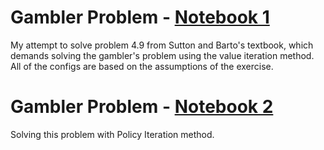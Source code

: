 # Gambler Problem - [Notebook 1](https://github.com/alirezaghl/RL/blob/main/Dynamic-Programming/Gambler.ipynb)
My attempt to solve problem 4.9 from Sutton and Barto's textbook, which demands solving the gambler's problem 
using the value iteration method. All of the configs are based on the assumptions of the exercise.

# Gambler Problem - [Notebook 2](https://github.com/alirezaghl/RL/blob/main/Dynamic-Programming/Policy%20Iteration/Gambler_PI.ipynb)
Solving this problem with Policy Iteration method.
